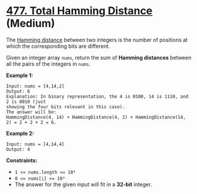 # [477. Total Hamming Distance][link] (Medium)

[link]: https://leetcode.com/problems/total-hamming-distance/

The [Hamming distance](https://en.wikipedia.org/wiki/Hamming_distance) between two integers is the
number of positions at which the corresponding bits are different.

Given an integer array `nums`, return the sum of **Hamming distances** between all the pairs of the
integers in `nums`.

**Example 1:**

```
Input: nums = [4,14,2]
Output: 6
Explanation: In binary representation, the 4 is 0100, 14 is 1110, and 2 is 0010 (just
showing the four bits relevant in this case).
The answer will be:
HammingDistance(4, 14) + HammingDistance(4, 2) + HammingDistance(14, 2) = 2 + 2 + 2 = 6.

```

**Example 2:**

```
Input: nums = [4,14,4]
Output: 4

```

**Constraints:**

- `1 <= nums.length <= 10⁴`
- `0 <= nums[i] <= 10⁹`
- The answer for the given input will fit in a **32-bit** integer.
